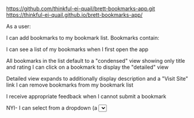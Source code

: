 https://github.com/thinkful-ei-quail/brett-bookmarks-app.git
https://thinkful-ei-quail.github.io/brett-bookmarks-app/

As a user:

I can add bookmarks to my bookmark list. Bookmarks contain:

I can see a list of my bookmarks when I first open the app

All bookmarks in the list default to a "condensed" view showing only title and rating
I can click on a bookmark to display the "detailed" view

Detailed view expands to additionally display description and a "Visit Site" link
I can remove bookmarks from my bookmark list

I receive appropriate feedback when I cannot submit a bookmark

NYI- I can select from a dropdown (a <select> element) a "minimum rating" to filter the list by all bookmarks rated at or above the chosen selection
